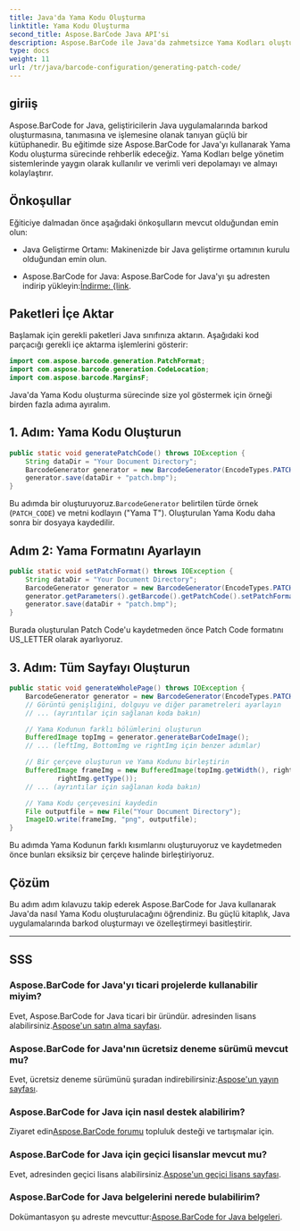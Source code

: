 ```yaml
---
title: Java'da Yama Kodu Oluşturma
linktitle: Yama Kodu Oluşturma
second_title: Aspose.BarCode Java API'si
description: Aspose.BarCode ile Java'da zahmetsizce Yama Kodları oluşturun. Verimli barkod oluşturmak için adım adım kılavuzumuzu izleyin.
type: docs
weight: 11
url: /tr/java/barcode-configuration/generating-patch-code/
---
```


## giriiş

Aspose.BarCode for Java, geliştiricilerin Java uygulamalarında barkod oluşturmasına, tanımasına ve işlemesine olanak tanıyan güçlü bir kütüphanedir. Bu eğitimde size Aspose.BarCode for Java'yı kullanarak Yama Kodu oluşturma sürecinde rehberlik edeceğiz. Yama Kodları belge yönetim sistemlerinde yaygın olarak kullanılır ve verimli veri depolamayı ve almayı kolaylaştırır.

## Önkoşullar

Eğiticiye dalmadan önce aşağıdaki önkoşulların mevcut olduğundan emin olun:

- Java Geliştirme Ortamı: Makinenizde bir Java geliştirme ortamının kurulu olduğundan emin olun.

-  Aspose.BarCode for Java: Aspose.BarCode for Java'yı şu adresten indirip yükleyin:[İndirme: {link](https://releases.aspose.com/barcode/java/).

## Paketleri İçe Aktar

Başlamak için gerekli paketleri Java sınıfınıza aktarın. Aşağıdaki kod parçacığı gerekli içe aktarma işlemlerini gösterir:

```java
import com.aspose.barcode.generation.PatchFormat;
import com.aspose.barcode.generation.CodeLocation;
import com.aspose.barcode.MarginsF;
```

Java'da Yama Kodu oluşturma sürecinde size yol göstermek için örneği birden fazla adıma ayıralım.

## 1. Adım: Yama Kodu Oluşturun

```java
public static void generatePatchCode() throws IOException {
    String dataDir = "Your Document Directory";
    BarcodeGenerator generator = new BarcodeGenerator(EncodeTypes.PATCH_CODE, "Patch T");
    generator.save(dataDir + "patch.bmp");
}
```

 Bu adımda bir oluşturuyoruz.`BarcodeGenerator` belirtilen türde örnek (`PATCH_CODE`) ve metni kodlayın ("Yama T"). Oluşturulan Yama Kodu daha sonra bir dosyaya kaydedilir.

## Adım 2: Yama Formatını Ayarlayın

```java
public static void setPatchFormat() throws IOException {
    String dataDir = "Your Document Directory";
    BarcodeGenerator generator = new BarcodeGenerator(EncodeTypes.PATCH_CODE, "Patch T");
    generator.getParameters().getBarcode().getPatchCode().setPatchFormat(PatchFormat.US_LETTER);
    generator.save(dataDir + "patch.bmp");
}
```

Burada oluşturulan Patch Code'u kaydetmeden önce Patch Code formatını US_LETTER olarak ayarlıyoruz.

## 3. Adım: Tüm Sayfayı Oluşturun

```java
public static void generateWholePage() throws IOException {
    BarcodeGenerator generator = new BarcodeGenerator(EncodeTypes.PATCH_CODE, "Patch T");
    // Görüntü genişliğini, dolguyu ve diğer parametreleri ayarlayın
    // ... (ayrıntılar için sağlanan koda bakın)

    // Yama Kodunun farklı bölümlerini oluşturun
    BufferedImage topImg = generator.generateBarCodeImage();
    // ... (leftImg, BottomImg ve rightImg için benzer adımlar)

    // Bir çerçeve oluşturun ve Yama Kodunu birleştirin
    BufferedImage frameImg = new BufferedImage(topImg.getWidth(), rightImg.getHeight() + 2 * topImg.getHeight(),
            rightImg.getType());
    // ... (ayrıntılar için sağlanan koda bakın)

    // Yama Kodu çerçevesini kaydedin
    File outputfile = new File("Your Document Directory");
    ImageIO.write(frameImg, "png", outputfile);
}
```

Bu adımda Yama Kodunun farklı kısımlarını oluşturuyoruz ve kaydetmeden önce bunları eksiksiz bir çerçeve halinde birleştiriyoruz.

## Çözüm

Bu adım adım kılavuzu takip ederek Aspose.BarCode for Java kullanarak Java'da nasıl Yama Kodu oluşturulacağını öğrendiniz. Bu güçlü kitaplık, Java uygulamalarında barkod oluşturmayı ve özelleştirmeyi basitleştirir.

---

## SSS

### Aspose.BarCode for Java'yı ticari projelerde kullanabilir miyim?
 Evet, Aspose.BarCode for Java ticari bir üründür. adresinden lisans alabilirsiniz.[Aspose'un satın alma sayfası](https://purchase.aspose.com/buy).

### Aspose.BarCode for Java'nın ücretsiz deneme sürümü mevcut mu?
 Evet, ücretsiz deneme sürümünü şuradan indirebilirsiniz:[Aspose'un yayın sayfası](https://releases.aspose.com/).

### Aspose.BarCode for Java için nasıl destek alabilirim?
 Ziyaret edin[Aspose.BarCode forumu](https://forum.aspose.com/c/barcode/13) topluluk desteği ve tartışmalar için.

### Aspose.BarCode for Java için geçici lisanslar mevcut mu?
 Evet, adresinden geçici lisans alabilirsiniz.[Aspose'un geçici lisans sayfası](https://purchase.aspose.com/temporary-license/).

### Aspose.BarCode for Java belgelerini nerede bulabilirim?
 Dokümantasyon şu adreste mevcuttur:[Aspose.BarCode for Java belgeleri](https://reference.aspose.com/barcode/java/).
